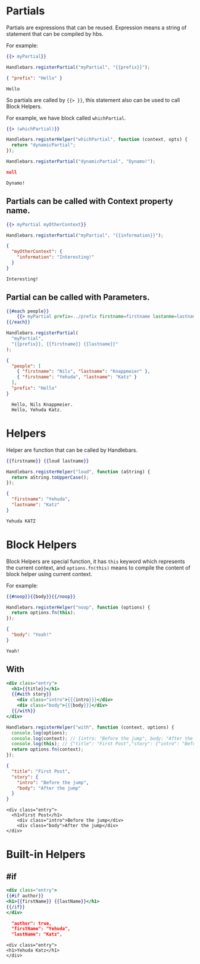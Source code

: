 # Partials

Partials are expressions that can be reused. Expression means a string of statement that can be compiled by hbs.

For example:

```hbs
{{> myPartial}}
```

```js
Handlebars.registerPartial("myPartial", "{{prefix}}");
```

```json
{ "prefix": "Hello" }
```

```output
Hello
```

So partials are called by `{{> }}`, this statement also can be used to call Block Helpers.

For example, we have block called `whichPartial`.

```hbs
{{> (whichPartial)}}
```

```js
Handlebars.registerHelper("whichPartial", function (context, opts) {
  return "dynamicPartial";
});

Handlebars.registerPartial("dynamicPartial", "Dynamo!");
```

```json
null
```

```output
Dynamo!
```

## Partials can be called with Context property name.

```hbs
{{> myPartial myOtherContext}}
```

```js
Handlebars.registerPartial("myPartial", "{{information}}");
```

```json
{
  "myOtherContext": {
    "information": "Interesting!"
  }
}
```

```output
Interesting!
```

## Partial can be called with Parameters.

```hbs
{{#each people}}
    {{> myPartial prefix=../prefix firstname=firstname lastanme=lastname}}.
{{/each}}
```

```js
Handlebars.registerPartial(
  "myPartial",
  "{{prefix}}, {{firstname}} {{lastname}}"
);
```

```json
{
  "people": [
    { "firstname": "Nils", "lastname": "Knappmeier" },
    { "firstname": "Yehuda", "lastname": "Katz" }
  ],
  "prefix": "Hello"
}
```

```output
  Hello, Nils Knappmeier.
  Hello, Yehuda Katz.
```

# Helpers

Helper are function that can be called by Handlebars.

```hbs
{{firstname}} {{loud lastname}}
```

```js
Handlebars.registerHelper("loud", function (aString) {
  return aString.toUpperCase();
});
```

```json
{
  "firstname": "Yehuda",
  "lastname": "Katz"
}
```

```output
Yehuda KATZ
```

# Block Helpers

Block Helpers are special function, it has `this` keyword which represents the current context, and `options.fn(this)` means to compile the content of block helper using current context.

For example:

```hbs
{{#noop}}{{body}}{{/noop}}
```

```js
Handlebars.registerHelper("noop", function (options) {
  return options.fn(this);
});
```

```json
{
  "body": "Yeah!"
}
```

```output
Yeah!
```

## With

```hbs
<div class="entry">
  <h1>{{title}}</h1>
  {{#with story}}
    <div class="intro">{{{intro}}}</div>
    <div class="body">{{{body}}}</div>
  {{/with}}
</div>
```

```js
Handlebars.registerHelper("with", function (context, options) {
  console.log(options);
  console.log(context); // {intro: "Before the jump", body: "After the jump"}
  console.log(this); // {"title": "First Post","story": {"intro": "Before the jump","body": "After the jump"}}
  return options.fn(context);
});
```

```json
{
  "title": "First Post",
  "story": {
    "intro": "Before the jump",
    "body": "After the jump"
  }
}
```

```output
<div class="entry">
  <h1>First Post</h1>
    <div class="intro">Before the jump</div>
    <div class="body">After the jump</div>
</div>
```

# Built-in Helpers
## #if
```hbs
<div class="entry">
{{#if author}}
<h1>{{firstName}} {{lastName}}</h1>
{{/if}}
</div>
```

```json
  "author": true,
  "firstName": "Yehuda",
  "lastName": "Katz",
```

```output
<div class="entry">
<h1>Yehuda Katz</h1>
</div>
```

